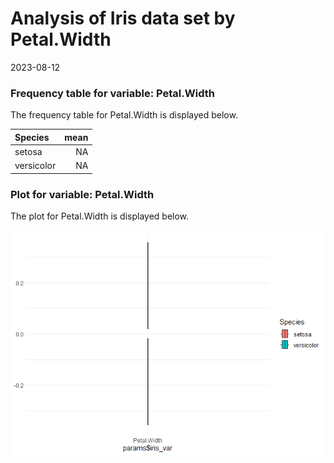 Analysis of Iris data set by Petal.Width
================
2023-08-12

### Frequency table for variable: Petal.Width

The frequency table for Petal.Width is displayed below.

| Species    | mean |
|:-----------|-----:|
| setosa     |   NA |
| versicolor |   NA |

### Plot for variable: Petal.Width

The plot for Petal.Width is displayed below.

![](raps_part_1_7_parameterised_report_files/figure-gfm/unnamed-chunk-3-1.png)<!-- -->

